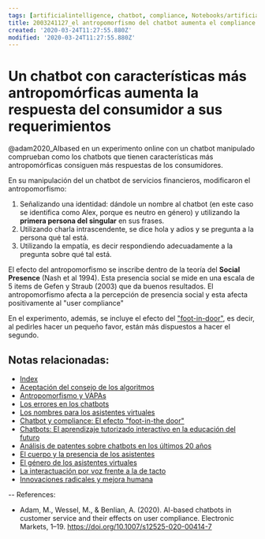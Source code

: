 ```yaml
---
tags: [artificialintelligence, chatbot, compliance, Notebooks/artificialintelligence, antropomorphism, socialpresence]
title: 2003241127_el antropomorfismo del chatbot aumenta el compliance
created: '2020-03-24T11:27:55.880Z'
modified: '2020-03-24T11:27:55.880Z'
---
```


# Un chatbot con características más antropomórficas aumenta la respuesta del consumidor a sus requerimientos

@adam2020_AIbased en un experimento online con un chatbot manipulado comprueban como los chatbots que tienen características más antropomórficas consiguen más respuestas de los consumidores.

En su manipulación del un chatbot de servicios financieros, modificaron el antropomorfismo:

1. Señalizando una identidad: dándole un nombre al chatbot (en este caso se identifica como Alex, porque es neutro en género) y utilizando la **primera persona del singular** en sus frases.
2. Utilizando charla intrascendente, se dice hola y adios y se pregunta a la persona qué tal está.
3. Utilizando la empatía, es decir respondiendo adecuadamente a la pregunta sobre qué tal está.

El efecto del antropomorfismo se inscribe dentro de la teoría del **Social Presence** (Nash et al 1994). Esta presencia social se mide en una escala  de 5 items de Gefen y Straub (2003) que da buenos resultados. El antropomorfismo afecta a la percepción de presencia social y esta afecta positivamente al "user compliance"

En el experimento, además, se incluye el efecto del ["foot-in-door"](2003241149_chatbots_footinthedoor_y_compliance.md), es decir, al pedirles hacer un pequeño favor, están más dispuestos a hacer el segundo.

## Notas relacionadas:

- [Index](_2003101705_index.md)
- [Aceptación del consejo de los algoritmos](2004060917_aceptacion_consejo_algoritmos.md)
- [Antropomorfismo y VAPAs](2004060734_antropomorfismo_vapas.md)
- [Los errores en los chatbots](2005102010_loserroresenloschatbots.md)
- [Los nombres para los asistentes virtuales](2004030718_nombresasistentesvirtuales.md)
- [Chatbot y compliance: El efecto "foot-in-the door"](2003241149_chatbots_footinthedoor_y_compliance.md)
- [Chatbots: El aprendizaje tutorizado interactivo en la educación del futuro](2003101700_aprendizaje_interactivo_educacion_futuro.md)
- [Análisis de patentes sobre chatbots en los últimos 20 años](2003250911_analisistextopatentesparachatbots.md)
- [El cuerpo y la presencia de los asistentes](2004040921_cuerpo_presencia_fisica_asistentes_virtuales.md)
- [El género de los asistentes virtuales](2004051710_genero_asistentes_virtuales.md)
- [La interactuación por voz frente a la de tacto](2004051647_effect_voice_interactions.md)
- [Innovaciones radicales y mejora humana](2005021709_radical_innovation_human_enhacements.md)

--
References:

- Adam, M., Wessel, M., & Benlian, A. (2020). AI-based chatbots in customer service and their effects on user compliance. Electronic Markets, 1–19. https://doi.org/10.1007/s12525-020-00414-7